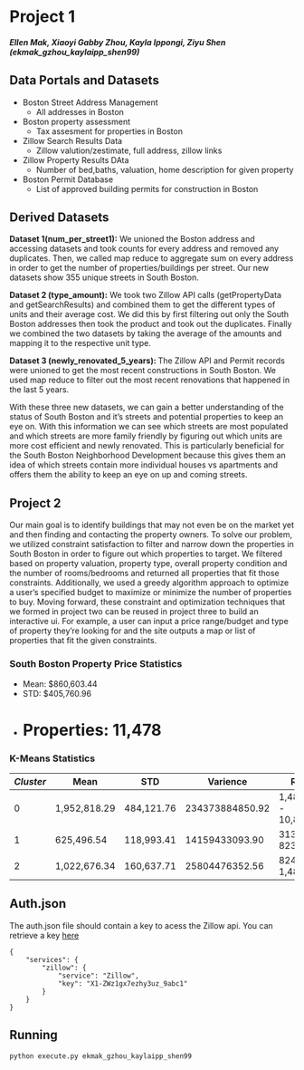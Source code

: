 # Project 1
##### Ellen Mak, Xiaoyi Gabby Zhou, Kayla Ippongi, Ziyu Shen (ekmak_gzhou_kaylaipp_shen99)

## Data Portals and Datasets

*  Boston Street Address Management 
	* All addresses in Boston
* Boston property assessment
	* Tax assesment for properties in Boston
* Zillow Search Results Data
	* Zillow valution/zestimate, full address, zillow links 
* Zillow Property Results DAta
	* Number of bed,baths, valuation, home description for given property 
* Boston Permit Database
	* List of approved building permits for construction in Boston

## Derived Datasets

<b>Dataset 1(num_per_street1):</b> We unioned the Boston address and accessing datasets and took counts for every address and removed any duplicates. Then, we called map reduce to aggregate sum on every address in order to get the number of properties/buildings per street. Our new datasets show 355 unique streets in South Boston. 

<b>Dataset 2 (type_amount):</b> We took two Zillow API calls (getPropertyData and getSearchResults) and combined them to get the different types of units and their average cost. We did this by first filtering out only the South Boston addresses then took the product and took out the duplicates. Finally we combined the two datasets by taking the average of the amounts and mapping it to the respective unit type. 

<b> Dataset 3 (newly_renovated_5_years): </b> The Zillow API and Permit records were unioned to get the most recent constructions in South Boston. We used map reduce to filter out the most recent renovations that happened in the last 5 years.  

With these three new datasets, we can gain a better understanding of the status of South Boston and it’s streets and potential properties to keep an eye on. With this information we can see which streets are most populated and which streets are more family friendly by figuring out which units are more cost efficient and newly renovated. This is particularly beneficial for the South Boston Neighborhood Development because this gives them an idea of which streets contain more individual houses vs apartments and offers them the ability to keep an eye on up and coming streets.  

## Project 2 
Our main goal is to identify buildings that may not even be on the market yet and then finding and contacting the property owners. To solve our problem, we utilized constraint satisfaction to filter and narrow down the properties in South Boston in order to figure out which properties to target. We filtered based on property valuation, property type, overall property condition and the number of rooms/bedrooms and returned all properties that fit those constraints. Additionally, we used a greedy algorithm approach to optimize a user’s specified budget to maximize or minimize the number of properties to buy.  Moving forward, these constraint and optimization techniques that we formed in project two can be reused in project three to build an interactive ui. For example, a user can input a price range/budget and type of property they’re looking for and the site outputs a map or list of properties that fit the given constraints. 
 
### South Boston Property Price Statistics
* Mean: $860,603.44
* STD: $405,760.96
* # Properties: 11,478



### K-Means Statistics
	
|*Cluster*|Mean|STD|Varience|Range|
|---|---|---|---|---|
|0|1,952,818.29|484,121.76|234373884850.92|1,489,121 - 10,808,461|
|1|625,496.54|118,993.41|14159433093.90|313,645 - 823,940|
|2|1,022,676.34|160,637.71|25804476352.56|824,021 - 1,486,690|



## Auth.json
The auth.json file should contain a key to acess the Zillow api. You can retrieve a key [here](https://www.zillow.com/howto/api/APIOverview.htm) 
```
{
	"services": {
		"zillow": {
			"service": "Zillow",
			"key": "X1-ZWz1gx7ezhy3uz_9abc1"
		}
	}
}
```
## Running 
```
python execute.py ekmak_gzhou_kaylaipp_shen99
```
